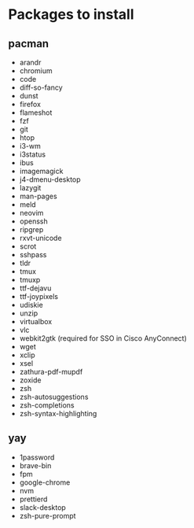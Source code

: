 # Packages to install

## pacman

- arandr
- chromium
- code
- diff-so-fancy
- dunst
- firefox
- flameshot
- fzf
- git
- htop
- i3-wm
- i3status
- ibus
- imagemagick
- j4-dmenu-desktop
- lazygit
- man-pages
- meld <!-- needed for Bright View -->
- neovim
- openssh
- ripgrep
- rxvt-unicode
- scrot
- sshpass <!-- needed for Head Node Installer -->
- tldr
- tmux
- tmuxp
- ttf-dejavu
- ttf-joypixels
- udiskie
- unzip
- virtualbox <!-- needed for Head Node Installer -->
- vlc
- webkit2gtk (required for SSO in Cisco AnyConnect) <!-- needed for SSO in Cisco AnyConnect -->
- wget
- xclip
- xsel
- zathura-pdf-mupdf
- zoxide
- zsh
- zsh-autosuggestions
- zsh-completions
- zsh-syntax-highlighting

## yay

- 1password
- brave-bin
- fpm <!-- needed for Head Node Installer -->
- google-chrome
- nvm
- prettierd
- slack-desktop
- zsh-pure-prompt
